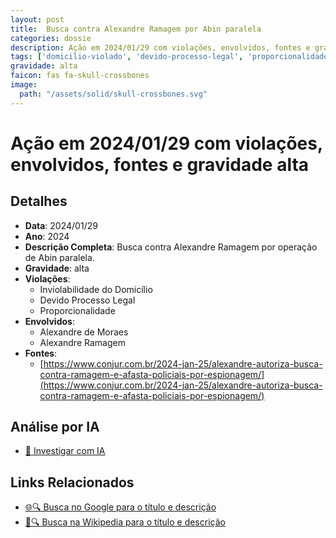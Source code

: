 ```yaml
---
layout: post
title:  Busca contra Alexandre Ramagem por Abin paralela
categories: dossie
description: Ação em 2024/01/29 com violações, envolvidos, fontes e gravidade alta
tags: ['domicilio-violado', 'devido-processo-legal', 'proporcionalidade', 'alexandre-de-moraes', 'alexandre-ramagem', 'gravidade-alta']
gravidade: alta
faicon: fas fa-skull-crossbones
image:
  path: "/assets/solid/skull-crossbones.svg"
---
```


# Ação em 2024/01/29 com violações, envolvidos, fontes e gravidade alta

## Detalhes
- **Data**: 2024/01/29
- **Ano**: 2024
- **Descrição Completa**: Busca contra Alexandre Ramagem por operação de Abin paralela.
- **Gravidade**: alta <i class="fas fa-skull-crossbones fa-2x"></i>
- **Violações**:
  - Inviolabilidade do Domicílio
  - Devido Processo Legal
  - Proporcionalidade
- **Envolvidos**:
  - Alexandre de Moraes
  - Alexandre Ramagem
- **Fontes**:
  - [https://www.conjur.com.br/2024-jan-25/alexandre-autoriza-busca-contra-ramagem-e-afasta-policiais-por-espionagem/](https://www.conjur.com.br/2024-jan-25/alexandre-autoriza-busca-contra-ramagem-e-afasta-policiais-por-espionagem/)

## Análise por IA
- [🤖 Investigar com IA](https://www.perplexity.ai/search?q=%22Alexandre%20de%20Moraes%22%20Busca%20contra%20Alexandre%20Ramagem%20por%20Abin%20paralela%20Busca%20contra%20Alexandre%20Ramagem%20por%20opera%C3%A7%C3%A3o%20de%20Abin%20paralela.%20Inviolabilidade%20do%20Domic%C3%ADlio%20Devido%20Processo%20Legal%20Proporcionalidade%202024%20gravidade%20alta)

## Links Relacionados
- [🌐🔍 Busca no Google para o título e descrição](https://www.google.com/search?q=%22Alexandre%20de%20Moraes%22%20Busca%20contra%20Alexandre%20Ramagem%20por%20Abin%20paralela%20Busca%20contra%20Alexandre%20Ramagem%20por%20opera%C3%A7%C3%A3o%20de%20Abin%20paralela.%20Inviolabilidade%20do%20Domic%C3%ADlio%20Devido%20Processo%20Legal%20Proporcionalidade%202024%20gravidade%20alta)
- [📖🔍 Busca na Wikipedia para o título e descrição](https://pt.wikipedia.org/w/index.php?search=%22Alexandre%20de%20Moraes%22%20Busca%20contra%20Alexandre%20Ramagem%20por%20Abin%20paralela%20Busca%20contra%20Alexandre%20Ramagem%20por%20opera%C3%A7%C3%A3o%20de%20Abin%20paralela.%20Inviolabilidade%20do%20Domic%C3%ADlio%20Devido%20Processo%20Legal%20Proporcionalidade%202024%20gravidade%20alta)

